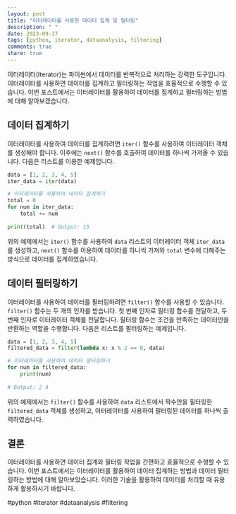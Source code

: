 ```yaml
---
layout: post
title: "이터레이터를 사용한 데이터 집계 및 필터링"
description: " "
date: 2023-09-17
tags: [python, iterator, dataanalysis, filtering]
comments: true
share: true
---
```


이터레이터(Iterator)는 파이썬에서 데이터를 반복적으로 처리하는 강력한 도구입니다. 이터레이터를 사용하면 데이터를 집계하고 필터링하는 작업을 효율적으로 수행할 수 있습니다. 이번 포스트에서는 이터레이터를 활용하여 데이터를 집계하고 필터링하는 방법에 대해 알아보겠습니다.

## 데이터 집계하기

이터레이터를 사용하여 데이터를 집계하려면 `iter()` 함수를 사용하여 이터레이터 객체를 생성해야 합니다. 이후에는 `next()` 함수를 호출하여 데이터를 하나씩 가져올 수 있습니다. 다음은 리스트를 이용한 예제입니다.

```python
data = [1, 2, 3, 4, 5]
iter_data = iter(data)

# 이터레이터를 사용하여 데이터 집계하기
total = 0
for num in iter_data:
    total += num
    
print(total)  # Output: 15
```

위의 예제에서는 `iter()` 함수를 사용하여 `data` 리스트의 이터레이터 객체 `iter_data`를 생성하고, `next()` 함수를 이용하여 데이터를 하나씩 가져와 `total` 변수에 더해주는 방식으로 데이터를 집계하였습니다.

## 데이터 필터링하기

이터레이터를 사용하여 데이터를 필터링하려면 `filter()` 함수를 사용할 수 있습니다. `filter()` 함수는 두 개의 인자를 받습니다. 첫 번째 인자로 필터링 함수를 전달하고, 두 번째 인자로 이터레이터 객체를 전달합니다. 필터링 함수는 조건을 만족하는 데이터만을 반환하는 역할을 수행합니다. 다음은 리스트를 필터링하는 예제입니다.

```python
data = [1, 2, 3, 4, 5]
filtered_data = filter(lambda x: x % 2 == 0, data)

# 이터레이터를 사용하여 데이터 필터링하기
for num in filtered_data:
    print(num)
    
# Output: 2 4
```

위의 예제에서는 `filter()` 함수를 사용하여 `data` 리스트에서 짝수만을 필터링한 `filtered_data` 객체를 생성하고, 이터레이터를 사용하여 필터링된 데이터를 하나씩 출력하였습니다.

## 결론

이터레이터를 사용하면 데이터 집계와 필터링 작업을 간편하고 효율적으로 수행할 수 있습니다. 이번 포스트에서는 이터레이터를 활용하여 데이터 집계하는 방법과 데이터 필터링하는 방법에 대해 알아보았습니다. 이러한 기술을 활용하여 데이터를 처리할 때 유용하게 활용하시기 바랍니다.

#python #iterator #dataanalysis #filtering